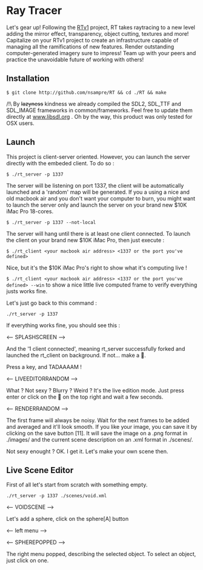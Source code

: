 # Ray Tracer

Let's gear up! Following the [RTv1](http://github.com/nsampre/42/tree/rtv1) project, RT takes raytracing to a new level adding the mirror effect, transparency, object cutting, textures and more! Capitalize on your RTv1 project to create an infrastructure capable of managing all the ramifications of new features. Render outstanding computer-generated imagery sure to impress! Team up with your peers and practice the unavoidable future of working with others!




## Installation

```$ git clone http://github.com/nsampre/RT && cd ./RT && make```

/!\ By ~~lazyness~~ kindness we already compiled the SDL2, SDL_TTF and SDL_IMAGE frameworks in common/frameworks. Feel free to update them directly at www.libsdl.org . Oh by the way, this product was only tested for OSX users.

## Launch

This project is client-server oriented. However, you can launch the server directly with the embeded client. To do so :

```$ ./rt_server -p 1337```

The server will be listening on port 1337, the client will be automatically launched and a 'random' map will be generated.
If you a using a nice and old macbook air and you don't want your computer to burn, you might want to launch the server only and launch the server on your brand new $10K iMac Pro 18-cores.

```$ ./rt_server -p 1337 --not-local```

The server will hang until there is at least one client connected. To launch the client on your brand new $10K iMac Pro, then just execute :

```$ ./rt_client <your macbook air address> <1337 or the port you've defined>```

Nice, but it's the $10K iMac Pro's right to show what it's computing live !

```$ ./rt_client <your macbook air address> <1337 or the port you've defined> --win``` to show a nice little live computed frame to verify everything justs works fine.


Let's just go back to this command :

```./rt_server -p 1337```

If everything works fine, you should see this :

<-- SPLASHSCREEN -->

And the '1 client connected', meaning rt_server successfully forked and launched the rt_client on background. If not... make a 🎫.

Press a key, and TADAAAAM !

<-- LIVEEDITORRANDOM -->

What ? Not sexy ? Blurry ? Weird ? It's the live edition mode. Just press enter or click on the 🎥 on the top right and wait a few seconds.

<-- RENDERRANDOM -->

The first frame will always be noisy. Wait for the next frames to be added and averaged and it'll look smooth. If you like your image, you can save it by clicking on the save button [11]. It will save the image on a .png format in ./images/ and the current scene description on an .xml format in ./scenes/.

Not sexy enought ? OK. I get it. Let's make your own scene then.


## Live Scene Editor

First of all let's start from scratch with something empty.

```./rt_server -p 1337 ./scenes/void.xml```

<-- VOIDSCENE -->

Let's add a sphere, click on the sphere[A] button

<-- left menu -->

<-- SPHEREPOPPED -->

The right menu popped, describing the selected object. To select an object, just click on one.
